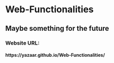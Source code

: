 <h1>Web-Functionalities</h1>
<h2>Maybe something for the future</h2>
<h3>Website URL:</h3>
<h4>https://yazaar.github.io/Web-Functionalities/</h4>
